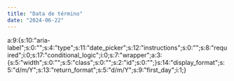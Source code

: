 ```yaml
---
title: "Data de término"
date: "2024-06-22"
---
```


a:9:{s:10:"aria-label";s:0:"";s:4:"type";s:11:"date\_picker";s:12:"instructions";s:0:"";s:8:"required";i:0;s:17:"conditional\_logic";i:0;s:7:"wrapper";a:3:{s:5:"width";s:0:"";s:5:"class";s:0:"";s:2:"id";s:0:"";}s:14:"display\_format";s:5:"d/m/Y";s:13:"return\_format";s:5:"d/m/Y";s:9:"first\_day";i:1;}
